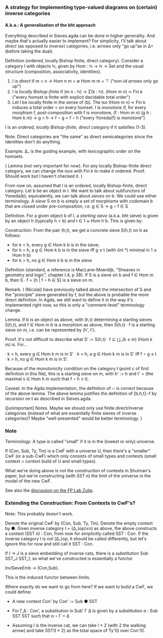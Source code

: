 ### A strategy for implementing type-valued diagrams on (certain) inverse categories
#### A.k.a.: A generalisation of the bht approach

Everything described in Sieves.agda can be done in higher generality. And maybe
that's actually easier to implement? For simplicity, I'll talk about *direct*
(as opposed to *inverse*) categories, i.e. arrows only "go up"as in Δ+ (before
taking the dual).

Definition (ordered, locally Bishop finite, direct category).
Consider a category I with objects ℕ, given by
   Hom : ℕ → ℕ → Set
and the usual structure (composition, associativity, identities).

1. I is *direct* if
      m < n → Hom n m = ∅
      Hom m m = ⊤
    ("non-id arrows only go up")
2. I is *locally Bishop-finite* if
      (m n : ℕ) → Σ(k : ℕ). (Hom m n) ≃ Fin k
    ("every homset is finite with explicit decidable total order")
3. Let I be locally finite in the sense of (b). The iso (Hom m n) ≃ Fin k
    induces a total order < on every homset.
    I is *monotone* if, for every morphism f, post-composition with f is
    monotone,
      (f : Hom m n) (g h : Hom k m) → g < h → f ∘ g < f ∘ h
    ("every Yoneda(f) is monotone")

I is an *ordered, locally Bishop-finite, direct category* if it satisfies (1-3).

Note. Direct categories are "the same" as direct semicategories since the
identities don't do anything.

Example. Δ₊ is the guiding example, with lexicographic order on the homsets.

(
Lemma (not very important for now). For any locally Bishop-finite direct
category, we can change the isos with Fin k to make it ordered.
Proof. Should work but I haven't checked it.
)

From now on, assumed that I is an ordered, locally Bishop-finite, direct
category. Let b be an object in I. We want to talk about subfunctors of
Yoneda(b); equivalently, we can talk about *sieves* on b. We could use either
terminology. A *sieve* S on b is simply a set of morphisms with codomain b that
are closed under pre-composition, i.e. g ∈ S → g ∘ f ∈ S

Definition. For a given object b of I, a *starting sieve* (a.k.a. bht sieve) is
given by an object h (typically h < b) and t ∈ 1 ⊎ Hom h b. This is given by:

Construction:
From the pair (h,t), we get a concrete sieve S(h,t) on b as follows:

* for k < h, every g ∈ Hom k b is in the sieve;
* for k = h, a g ∈ Hom k b is in the sieve iff g ≤ t
             (with (inl *) minimal in 1 ⊎ Hom h b)
* for k > h, no g ∈ Hom k b is in the sieve


Definition (standard, a reference is MacLane-Moerdijk, "Sheaves in geometry
and logic", chapter I.4, p 38). If S is a sieve on b and f ∈ Hom m b, then
  S ∙ f = {h | f ∘ h ∈ S}
is a sieve on m.

Remark. I (Nicolai) have previously talked about the intersection of S and the
"principle" sieve generated by f, but the above is probable the more direct
definition. In Agda, we still want to define it in the way it's implemented
right now, so this is only a "comment-level" terminology change.

Lemma. If b is an object as above, with (h,t) determining a starting sieves
S(h,t), and f ∈ Hom m b is a morphism as above, then
  S(h,t) ∙ f
is a starting sieve on m, i.e. can be represented by (h', t').

Proof.
It's not difficult to describe what S' := S(h,t) ∙ f ⊆ ⋃_(k ≤ m) (Hom k m) is.
For...

∙ k < h, every g ∈ Hom k m is in S'
∙ k = h, a g ∈ Hom k m is in S' iff f ∘ g ≤ t
∙ k > h, no g ∈ Hom k m is in S'.

Because of the monotonicity condition on the category I (point c of first
definition in this file), this is a starting sieve on m, with h' := h and
t' = (the maximal s ∈ Hom h m such that f ∘ h ≤ t).

Caveat: In the Agda implementation, the definition of ∩ is correct because of
the above lemma. The above lemma justifies the definition of [b,h,t]∩f by
recursion on t as described in Sieves.agda.

([unimportant]
Notes. Maybe we should only use finite direct/inverse categories (instead of
what are essentially finite sieves of inverse categories)?
Maybe "well-presented" would be better terminology.
)

### Note

Terminology: A type is called "small" if it is in the (lowest or only) universe.

If (Con, Sub, Ty, Tm) is a CwF with a universe U, then there's a "smaller" CwF (or a sub-CwF) which only consists of small types and contexts (small context = context build of U and small types).

What we're doing above is not the construction of contexts in Shulman's paper, but we're constructing (with SST n) the limit of the universe in the model of the new CwF.

See also the [discussion on the FP Lab Zulip](https://fplab.zulipchat.com/#narrow/stream/122461-general/topic/Shulman's.20universe.20construction/near/263715906).

### Extending the Construction: From Contexts to CwF's?

Note: This probably doesn't work.

Denote the original CwF by (Con, Sub, Ty, Tm). Denote the empty context by ●.
Given inverse category I = (Δ₊)op(≤n) as above, the above constructs a context
(SST n) : Con, from now for simplicitly called SST : Con. If the inverse
category I is *not* (Δ₊)op, it should be called differently, but let's ignore
this for now and still call it SST : Con.

If I → J is a sieve embedding of inverse cats, there
is a substitution Sub SST_J SST_I, so what we've constructed is essentially
a functor

  InvSieveEmb → (Con,Sub).

This is the induced functor between limits.

Where exactly do we want to go from here? If we want to build a CwF,
we could define:

* A new context Con' by Con' := Sub ● SST

* For Γ,Δ : Con', a substitution in Sub' Γ Δ is given by a substitution
  α : Sub SST SST such that α ∘ Γ = Δ

* Assuming I is the inverse cat, we can take I × 2 (with 2 the walking arrow)
  and take SST(I × 2) as the total space of Ty'(I) over Con'(I).

